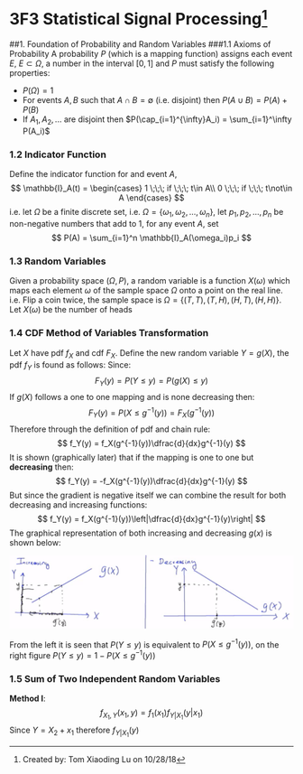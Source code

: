 # 3F3 Statistical Signal Processing[^1]

[^1]:Created by: Tom Xiaoding  Lu on 10/28/18

##1. Foundation of Probability and Random Variables
###1.1 Axioms of Probability
A probability $P$ (which is a mapping function) assigns each event $E$, $E \subset \Omega$, a number in the interval $[0,1]$ and $P$ must satisfy the following properties:
* $P(\Omega)=1$
* For events $A,B$ such that $A\cap B = \emptyset$ (i.e. disjoint) then $P(A\cup B) = P(A)+P(B)$
* If $A_1,A_2,...$ are disjoint then $P(\cap_{i=1}^{\infty}A_i) = \sum_{i=1}^\infty P(A_i)$

### 1.2 Indicator Function
Define the indicator function for and event $A$,
$$
\mathbb{I}_A(t) = \begin{cases}
1 \;\;\; if \;\;\; t\in A\\
0 \;\;\; if \;\;\; t\not\in A
\end{cases}
$$
i.e. let $\Omega$ be a finite discrete set, i.e. $\Omega = \{\omega_1,\omega_2,...,\omega_n\}$, let $p_1,p_2,...,p_n$ be non-negative numbers that add to 1, for any event $A$, set
$$
P(A) = \sum_{i=1}^n \mathbb{I}_A(\omega_i)p_i
$$
### 1.3 Random Variables
Given a probability space $(\Omega, P)$, a random variable is a function $X(\omega)$ which maps each element $\omega$ of the sample space $\Omega$ onto a point on the real line.
i.e. Flip a coin twice, the sample space is $\Omega = \{(T,T), (T,H),(H,T) ,(H,H)\}$. Let $X(\omega)$ be the number of heads

### 1.4 CDF Method of Variables Transformation
Let $X$ have pdf $f_X$ and cdf $F_X$. Define the new random variable $Y=g(X)$, the pdf $f_Y$ is found as follows:
Since:
$$
F_Y(y) = P(Y\leq y) = P(g(X)\leq y)
$$
If $g(X)$ follows a one to one mapping and is none decreasing then:
$$
F_Y(y) = P(X \leq g^{-1}(y)) = F_X(g^{-1}(y))
$$
Therefore through the definition of pdf and chain rule:
$$
f_Y(y) = f_X(g^{-1}(y))\dfrac{d}{dx}g^{-1}(y)
$$
It is shown (graphically later) that if the mapping is one to one but **decreasing** then:
$$
f_Y(y) = -f_X(g^{-1}(y))\dfrac{d}{dx}g^{-1}(y)
$$
But since the gradient is negative itself we can combine the result for both decreasing and increasing functions:
$$
f_Y(y) = f_X(g^{-1}(y))\left|\dfrac{d}{dx}g^{-1}(y)\right|
$$
The graphical representation of both increasing and decreasing $g(x)$ is shown below:
<center>

![Screenshot 2018-10-28 at 15.55.07](/assets/Screenshot%202018-10-28%20at%2015.55.07.png)
</center>

From the left it is seen that $P(Y\leq y)$ is equivalent to $P(X\leq g^{-1}(y))$, on the right figure $P(Y\leq y) = 1-P(X\leq g^{-1}(y))$
### 1.5 Sum of Two Independent Random Variables
**Method I**:
$$
f_{X_1,Y}(x_1,y) = f_1(x_1)f_{Y|X_1}(y|x_1)
$$
Since $Y=X_2+x_1$ therefore $f_{Y|X_1}(y)$
















































